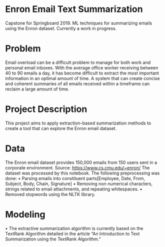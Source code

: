 # Enron Email Text Summarization
Capstone for Springboard 2019. ML techniques for summarizing emails using the Enron dataset. Currently a work in progress.

# Problem 
Email overload can be a difficult problem to manage for both work and personal email inboxes. With the average office worker receiving between 40 to 90 emails a day, it has become difficult to extract the most important information in an optimal amount of time. A system that can create concise and coherent summaries of all emails received within a timeframe can reclaim a large amount of time.

# Project Description
This project aims to apply extraction-based summarization methods to create a tool that can explore the Enron email dataset.

# Data
The Enron email dataset provides 150,000 emails from 150 users sent in a corporate environment. 
Source: https://www.cs.cmu.edu/~enron/
The dataset was processed by this notebook. 
The following preprocessing was done:
•	Parsing emails into constituent parts[Employee, Date, From, Subject, Body, Chain, Signature]
•	Removing non numerical characters, strings related to email attachments, and repeating whitespaces. 
•	Removed stopwords using the NLTK library. 

# Modeling
•	The extractive summarization algorithm is currently based on the TextRank Algorithm detailed in the article “An Introduction to Text Summarization using the TextRank Algorithm.”
